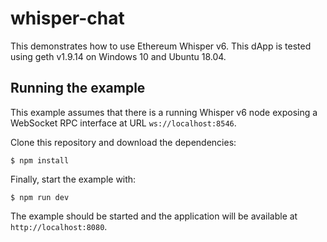 # whisper-chat

This demonstrates how to use Ethereum Whisper v6. This dApp is tested using geth v1.9.14 on Windows 10 and Ubuntu 18.04. 

## Running the example

This example assumes that there is a running Whisper v6 node exposing a WebSocket RPC interface at URL `ws://localhost:8546`. 

Clone this repository and download the dependencies:

    $ npm install

Finally, start the example with:

    $ npm run dev

The example should be started and the application will be available at `http://localhost:8080`.
